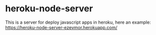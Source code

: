 # heroku-node-server
This is a server for deploy javascript apps in heroku, here an example: https://heroku-node-server-ezevmor.herokuapp.com/
